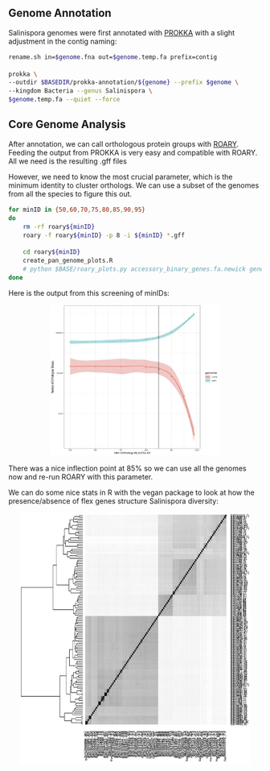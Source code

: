 ## Genome Annotation

Salinispora genomes were first annotated with [PROKKA](https://github.com/tseemann/prokka) with a slight adjustment in the contig naming:

```bash
rename.sh in=$genome.fna out=$genome.temp.fa prefix=contig

prokka \
--outdir $BASEDIR/prokka-annotation/${genome} --prefix $genome \
--kingdom Bacteria --genus Salinispora \
$genome.temp.fa --quiet --force
```
## Core Genome Analysis

After annotation, we can call orthologous protein groups with [ROARY](https://github.com/sanger-pathogens/Roary). Feeding the output from PROKKA is very easy and compatible with ROARY. All we need is the resulting .gff files

However, we need to know the most crucial parameter, which is the minimum identity to cluster orthologs. We can use a subset of the genomes from all the species to figure this out.

```bash
for minID in {50,60,70,75,80,85,90,95}
do
	rm -rf roary${minID}
	roary -f roary${minID} -p 8 -i ${minID} *.gff

	cd roary${minID}
	create_pan_genome_plots.R
	# python $BASE/roary_plots.py accessory_binary_genes.fa.newick gene_presence_absence.csv 
done
```

Here is the output from this screening of minIDs:

<p align="center">
  <img width="340" height="300" src="../images/corepangenomeXblastID.png">
</p>

There was a nice inflection point at 85% so we can use all the genomes now and re-run ROARY with this parameter.

We can do some nice stats in R with the vegan package to look at how the presence/absence of flex genes structure Salinispora diversity:

<p align="center">
  <img width="460" height="500" src="../images/flexgenome.png">
</p>

